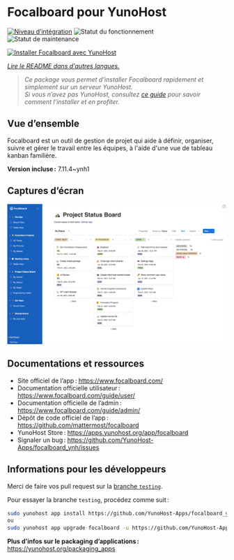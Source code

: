 <!--
Nota bene : ce README est automatiquement généré par <https://github.com/YunoHost/apps/tree/master/tools/readme_generator>
Il NE doit PAS être modifié à la main.
-->

# Focalboard pour YunoHost

[![Niveau d’intégration](https://dash.yunohost.org/integration/focalboard.svg)](https://dash.yunohost.org/appci/app/focalboard) ![Statut du fonctionnement](https://ci-apps.yunohost.org/ci/badges/focalboard.status.svg) ![Statut de maintenance](https://ci-apps.yunohost.org/ci/badges/focalboard.maintain.svg)

[![Installer Focalboard avec YunoHost](https://install-app.yunohost.org/install-with-yunohost.svg)](https://install-app.yunohost.org/?app=focalboard)

*[Lire le README dans d'autres langues.](./ALL_README.md)*

> *Ce package vous permet d’installer Focalboard rapidement et simplement sur un serveur YunoHost.*  
> *Si vous n’avez pas YunoHost, consultez [ce guide](https://yunohost.org/install) pour savoir comment l’installer et en profiter.*

## Vue d’ensemble

Focalboard est un outil de gestion de projet qui aide à définir, organiser, suivre et gérer le travail entre les équipes, à l'aide d'une vue de tableau kanban familière.


**Version incluse :** 7.11.4~ynh1

## Captures d’écran

![Capture d’écran de Focalboard](./doc/screenshots/screenshot.jpg)

## Documentations et ressources

- Site officiel de l’app : <https://www.focalboard.com/>
- Documentation officielle utilisateur : <https://www.focalboard.com/guide/user/>
- Documentation officielle de l’admin : <https://www.focalboard.com/guide/admin/>
- Dépôt de code officiel de l’app : <https://github.com/mattermost/focalboard>
- YunoHost Store : <https://apps.yunohost.org/app/focalboard>
- Signaler un bug : <https://github.com/YunoHost-Apps/focalboard_ynh/issues>

## Informations pour les développeurs

Merci de faire vos pull request sur la [branche `testing`](https://github.com/YunoHost-Apps/focalboard_ynh/tree/testing).

Pour essayer la branche `testing`, procédez comme suit :

```bash
sudo yunohost app install https://github.com/YunoHost-Apps/focalboard_ynh/tree/testing --debug
ou
sudo yunohost app upgrade focalboard -u https://github.com/YunoHost-Apps/focalboard_ynh/tree/testing --debug
```

**Plus d’infos sur le packaging d’applications :** <https://yunohost.org/packaging_apps>
